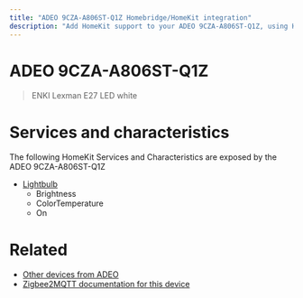 ```yaml
---
title: "ADEO 9CZA-A806ST-Q1Z Homebridge/HomeKit integration"
description: "Add HomeKit support to your ADEO 9CZA-A806ST-Q1Z, using Homebridge, Zigbee2MQTT and homebridge-z2m."
---
```

<!---
This file has been GENERATED using src/docgen/docgen.ts
DO NOT EDIT THIS FILE MANUALLY!
-->
# ADEO 9CZA-A806ST-Q1Z
> ENKI Lexman E27 LED white


# Services and characteristics
The following HomeKit Services and Characteristics are exposed by
the ADEO 9CZA-A806ST-Q1Z

* [Lightbulb](../../light.md)
  * Brightness
  * ColorTemperature
  * On


# Related
* [Other devices from ADEO](../index.md#adeo)
* [Zigbee2MQTT documentation for this device](https://www.zigbee2mqtt.io/devices/9CZA-A806ST-Q1Z.html)